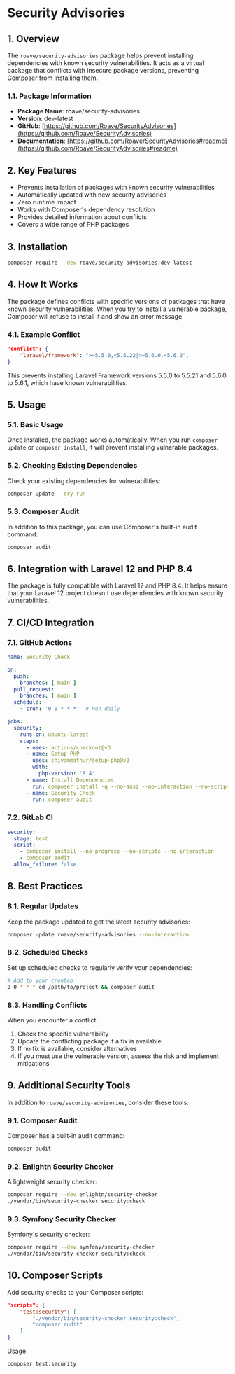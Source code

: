 # Security Advisories

## 1. Overview

The `roave/security-advisories` package helps prevent installing dependencies with known security vulnerabilities. It acts as a virtual package that conflicts with insecure package versions, preventing Composer from installing them.

### 1.1. Package Information

- **Package Name**: roave/security-advisories
- **Version**: dev-latest
- **GitHub**: [https://github.com/Roave/SecurityAdvisories](https://github.com/Roave/SecurityAdvisories)
- **Documentation**: [https://github.com/Roave/SecurityAdvisories#readme](https://github.com/Roave/SecurityAdvisories#readme)

## 2. Key Features

- Prevents installation of packages with known security vulnerabilities
- Automatically updated with new security advisories
- Zero runtime impact
- Works with Composer's dependency resolution
- Provides detailed information about conflicts
- Covers a wide range of PHP packages

## 3. Installation

```bash
composer require --dev roave/security-advisories:dev-latest
```

## 4. How It Works

The package defines conflicts with specific versions of packages that have known security vulnerabilities. When you try to install a vulnerable package, Composer will refuse to install it and show an error message.

### 4.1. Example Conflict

```json
"conflict": {
    "laravel/framework": ">=5.5.0,<5.5.22|>=5.6.0,<5.6.2",
}
```

This prevents installing Laravel Framework versions 5.5.0 to 5.5.21 and 5.6.0 to 5.6.1, which have known vulnerabilities.

## 5. Usage

### 5.1. Basic Usage

Once installed, the package works automatically. When you run `composer update` or `composer install`, it will prevent installing vulnerable packages.

### 5.2. Checking Existing Dependencies

Check your existing dependencies for vulnerabilities:

```bash
composer update --dry-run
```

### 5.3. Composer Audit

In addition to this package, you can use Composer's built-in audit command:

```bash
composer audit
```

## 6. Integration with Laravel 12 and PHP 8.4

The package is fully compatible with Laravel 12 and PHP 8.4. It helps ensure that your Laravel 12 project doesn't use dependencies with known security vulnerabilities.

## 7. CI/CD Integration

### 7.1. GitHub Actions

```yaml
name: Security Check

on:
  push:
    branches: [ main ]
  pull_request:
    branches: [ main ]
  schedule:
    - cron: '0 0 * * *'  # Run daily

jobs:
  security:
    runs-on: ubuntu-latest
    steps:
      - uses: actions/checkout@v3
      - name: Setup PHP
        uses: shivammathur/setup-php@v2
        with:
          php-version: '8.4'
      - name: Install Dependencies
        run: composer install -q --no-ansi --no-interaction --no-scripts --no-progress
      - name: Security Check
        run: composer audit
```

### 7.2. GitLab CI

```yaml
security:
  stage: test
  script:
    - composer install --no-progress --no-scripts --no-interaction
    - composer audit
  allow_failure: false
```

## 8. Best Practices

### 8.1. Regular Updates

Keep the package updated to get the latest security advisories:

```bash
composer update roave/security-advisories --no-interaction
```

### 8.2. Scheduled Checks

Set up scheduled checks to regularly verify your dependencies:

```bash
# Add to your crontab
0 0 * * * cd /path/to/project && composer audit
```

### 8.3. Handling Conflicts

When you encounter a conflict:

1. Check the specific vulnerability
2. Update the conflicting package if a fix is available
3. If no fix is available, consider alternatives
4. If you must use the vulnerable version, assess the risk and implement mitigations

## 9. Additional Security Tools

In addition to `roave/security-advisories`, consider these tools:

### 9.1. Composer Audit

Composer has a built-in audit command:

```bash
composer audit
```

### 9.2. Enlightn Security Checker

A lightweight security checker:

```bash
composer require --dev enlightn/security-checker
./vendor/bin/security-checker security:check
```

### 9.3. Symfony Security Checker

Symfony's security checker:

```bash
composer require --dev symfony/security-checker
./vendor/bin/security-checker security:check
```

## 10. Composer Scripts

Add security checks to your Composer scripts:

```json
"scripts": {
    "test:security": [
        "./vendor/bin/security-checker security:check",
        "composer audit"
    ]
}
```

Usage:

```bash
composer test:security
```
